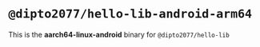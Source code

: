 # `@dipto2077/hello-lib-android-arm64`

This is the **aarch64-linux-android** binary for `@dipto2077/hello-lib`
